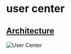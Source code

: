 # user center
## [Architecture](https://www.processon.com/mindmap/5f3b8a63e0b34d0711774992)
![User Center](https://assets.processon.com/chart_image/thumb/mind/5f3b8a63e0b34d0711774994.png)